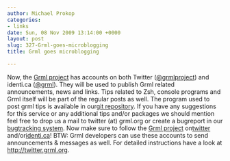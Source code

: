 ```yaml
---
author: Michael Prokop
categories:
- links
date: Sun, 08 Nov 2009 13:14:00 +0000
layout: post
slug: 327-Grml-goes-microblogging
title: Grml goes microblogging

---
```

Now, the [Grml project](http://grml.org/) has accounts on both Twitter ([@grmlproject](http://twitter.com/grmlproject))
and identi.ca ([@grml](http://identi.ca/grml)). They will be used to publish Grml related
announcements, news and links. Tips related to Zsh, console programs and Grml itself will be part of the
regular posts as well.
The program used to post grml tips is available in our[git repository](http://git.grml.org/?p=grml-twitter-tips.git). If you have any suggestions
for this service or any additional tips and/or packages we should mention feel free to drop us a mail to
twitter (at) grml.org or create a bugreport in our [bugtracking system](http://bts.grml.org/).
Now make sure to follow the [Grml project](http://grml.org/) on[twitter](http://twitter.com/grmlproject) and/or[identi.ca](http://identi.ca/grml)!
BTW: Grml developers can use these accounts to send announcements \& messages as well.
For detailed instructions have a look at <http://twitter.grml.org>.
